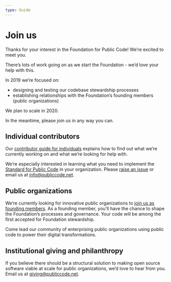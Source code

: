 ```yaml
---
type: Guide
---
```


# Join us

Thanks for your interest in the Foundation for Public Code! We’re excited to meet you.

There’s lots of work going on as we start the Foundation - we’d love your help with this.

In 2019 we’re focused on:

+ designing and testing our codebase stewardship processes
+ establishing relationships with the Foundation’s founding members (public organizations)

We plan to scale in 2020.

In the meantime, please join us in any way you can.

## Individual contributors

Our [contributor guide for individuals](contributor-guides/for-individuals.md) explains how to find out what we’re currently working on and what we’re looking for help with.

We’re especially interested in learning what you need to implement the [Standard for Public Code](http://standard.publiccode.net/) in your organization. Please [raise an issue](http://standard.publiccode.net/CONTRIBUTING.html) or email us at <info@publiccode.net>.

## Public organizations

We’re currently looking for innovative public organizations to [join us as founding members](https://www.publiccode.net/founding-membership). As a founding member, you’ll have the chance to shape the Foundation’s processes and governance. Your code will be among the first accepted for Foundation stewardship.

Come lead our community of enterprising public organizations using public code to power their digital transformations.

## Institutional giving and philanthropy

If you believe there should be a structural solution to making open source software viable at scale for public organizations, we’d love to hear from you. Email us at <giving@publiccode.net>.
